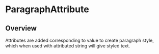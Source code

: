 # ParagraphAttribute

<ProxySummary/>

## Overview

Attributes are added corresponding to value to create paragraph style, 
which when used with attributed string will give styled text.

<ApiDocs/>
